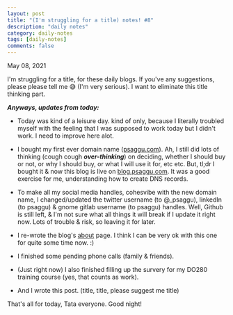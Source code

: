 ```yaml
---
layout: post
title: "(I'm struggling for a title) notes! #8"
description: "daily notes"
category: daily-notes
tags: [daily-notes]
comments: false
---
```


May 08, 2021


I'm struggling for a title, for these daily blogs. If you've any suggestions, please please tell me 😅 (I'm very serious). I want to eliminate this title thinking part. 

***Anyways, updates from today:***

- Today was kind of a leisure day. kind of only, because I literally troubled myself with the feeling that I was supposed to work today but I didn't work. I need to improve here alot. <!-- break -->

- I bought my first ever domain name ([psaggu.com](blog.psaggu.com)). Ah, I still did lots of thinking (cough cough ***over-thinking***) on deciding, whether I should buy or not, or why I should buy, or what I will use it for, etc etc. But, tl;dr I bought it & now this blog is live on [blog.psaggu.com](blog.psaggu.com). It was a good exercise for me, understanding how to create DNS records.

- To make all my social media handles, cohesvibe with the new domain name, I changed/updated the twitter username (to @_psaggu), linkedIn (to psaggu) & gnome gitlab username (to psaggu) handles. Well, Github is still left, & I'm not sure what all things it will break if I update it right now. Lots of trouble & risk, so leaving it for later.

- I re-wrote the blog's [about](https://blog.psaggu.com/about.html) page. I think I can be very ok with this one for quite some time now. :)

- I finished some pending phone calls (family & friends).

- (Just right now) I also finished filling up the survery for my DO280 training course (yes, that counts as work).

- And I wrote this post. (title, title, please suggest me title)

That's all for today, Tata everyone. Good night!


